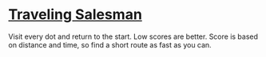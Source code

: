 # [Traveling Salesman](https://tranquil-brook-52082.herokuapp.com/)

Visit every dot and return to the start. Low scores are better.  Score is based on distance and time, so find a short route as fast as you can.
